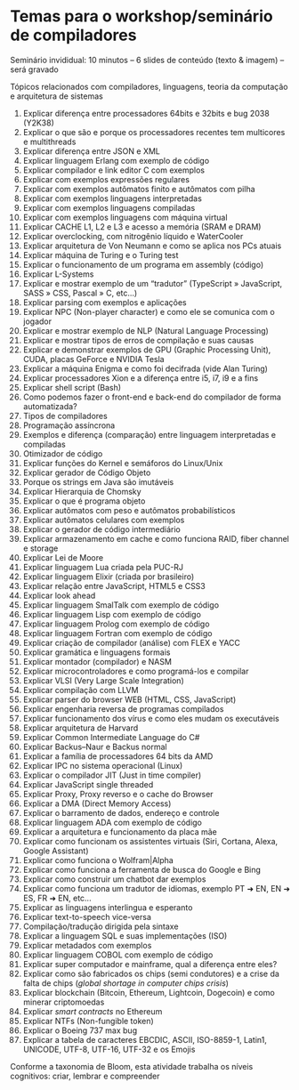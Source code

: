 # Temas para o workshop/seminário de compiladores

Seminário invididual: 10 minutos – 6 slides de conteúdo (texto & imagem) – será gravado

Tópicos relacionados com compiladores, linguagens, teoria da computação e arquitetura de sistemas

1. Explicar diferença entre processadores 64bits e 32bits e bug 2038 (Y2K38)
2. Explicar o que são e porque os processadores recentes tem multicores e multithreads
3. Explicar diferença entre JSON e XML
4. Explicar linguagem Erlang com exemplo de código
5. Explicar compilador e link editor C com exemplos
6. Explicar com exemplos expressões regulares
7. Explicar com exemplos autômatos finito e autômatos com pilha
8. Explicar com exemplos linguagens interpretadas
9. Explicar com exemplos linguagens compiladas
10. Explicar com exemplos linguagens com máquina virtual
11. Explicar CACHE L1, L2 e L3 e acesso a memória (SRAM e DRAM)
12. Explicar overclocking, com nitrogênio líquido e WaterCooler
13. Explicar arquitetura de Von Neumann e como se aplica nos PCs atuais
14. Explicar máquina de Turing e o Turing test
15. Explicar o funcionamento de um programa em assembly (código)
16. Explicar L-Systems
17. Explicar e mostrar exemplo de um “tradutor” (TypeScript » JavaScript, SASS » CSS, Pascal » C, etc...)
18. Explicar parsing com exemplos e aplicações
19. Explicar NPC (Non-player character) e como ele se comunica com o jogador
20. Explicar e mostrar exemplo de NLP (Natural Language Processing)
21. Explicar e mostrar tipos de erros de compilação e suas causas
22. Explicar e demonstrar exemplos de GPU (Graphic Processing Unit), CUDA, placas GeForce e NVIDIA Tesla
23. Explicar a máquina Enigma e como foi decifrada (vide Alan Turing)
24. Explicar processadores Xion e a diferença entre i5, i7, i9 e a fins
25. Explicar shell script (Bash)
26. Como podemos fazer o front-end e back-end do compilador de forma automatizada?
27. Tipos de compiladores
28. Programação assíncrona
29. Exemplos e diferença (comparação) entre linguagem interpretadas e compiladas
30. Otimizador de código
31. Explicar funções do Kernel e semáforos do Linux/Unix
32. Explicar gerador de Código Objeto
33. Porque os strings em Java são imutáveis
34. Explicar Hierarquia de Chomsky
35. Explicar o que é programa objeto
36. Explicar autômatos com peso e autômatos probabilísticos
37. Explicar autômatos celulares com exemplos
38. Explicar o gerador de código intermediário
39. Explicar armazenamento em cache e como funciona RAID, fiber channel e storage
40. Explicar Lei de Moore
41. Explicar linguagem Lua criada pela PUC-RJ
42. Explicar linguagem Elixir (criada por brasileiro)
43. Explicar relação entre JavaScript, HTML5 e CSS3
44. Explicar look ahead
45. Explicar linguagem SmalTalk com exemplo de código
46. Explicar linguagem Lisp com exemplo de código
47. Explicar linguagem Prolog com exemplo de código
48. Explicar linguagem Fortran com exemplo de código
49. Explicar criação de compilador (análise) com FLEX e YACC
50. Explicar gramática e linguagens formais
51. Explicar montador (compilador) e NASM
52. Explicar microcontroladores e como programá-los e compilar
53. Explicar VLSI (Very Large Scale Integration)
54. Explicar compilação com LLVM
55. Explicar parser do browser WEB (HTML, CSS, JavaScript)
56. Explicar engenharia reversa de programas compilados
57. Explicar funcionamento dos vírus e como eles mudam os executáveis
58. Explicar arquitetura de Harvard
59. Explicar Common Intermediate Language do C#
60. Explicar Backus–Naur e Backus normal
61. Explicar a família de processadores 64 bits da AMD
62. Explicar IPC no sistema operacional (Linux)
63. Explicar o compilador JIT (Just in time compiler)
64. Explicar JavaScript single threaded
65. Explicar Proxy, Proxy reverso e o cache do Browser
66. Explicar a DMA (Direct Memory Access)
67. Explicar o barramento de dados, endereço e controle
68. Explicar linguagem ADA com exemplo de código
69. Explicar a arquitetura e funcionamento da placa mãe
70. Explicar como funcionam os assistentes virtuais (Siri, Cortana, Alexa, Google Assistant)
71. Explicar como funciona o Wolfram|Alpha
72. Explicar como funciona a ferramenta de busca do Google e Bing
73. Explicar como construir um chatbot dar exemplos
74. Explicar como funciona um tradutor de idiomas, exemplo PT ➜ EN, EN ➜ ES, FR ➜ EN, etc...
75. Explicar as linguagens interlingua e esperanto
76. Explicar text-to-speech vice-versa
77. Compilação/tradução dirigida pela sintaxe
78. Explicar a linguagem SQL e suas implementações (ISO)
79. Explicar metadados com exemplos
80. Explicar linguagem COBOL com exemplo de código
81. Explicar super computador e mainframe, qual a diferença entre eles?
82. Explicar como são fabricados os chips (semi condutores) e a crise da falta de chips (*global shortage in computer chips crisis*)
83. Explicar blockchain (Bitcoin, Ethereum, Lightcoin, Dogecoin) e como minerar criptomoedas
84. Explicar *smart contracts* no Ethereum
85. Explicar NTFs (Non-fungible token)
86. Explicar o Boeing 737 max bug
87. Explicar a tabela de caracteres EBCDIC, ASCII, ISO-8859-1, Latin1, UNICODE, UTF-8, UTF-16, UTF-32 e os Emojis



Conforme a taxonomia de Bloom, esta atividade trabalha os níveis cognitivos: criar, lembrar e compreender
